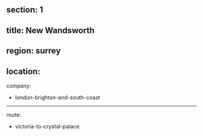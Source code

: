 section: 1
----
title: New Wandsworth
----
region: surrey
----
location: 
----
company:
- london-brighton-and-south-coast
----
route:
- victoria-to-crystal-palace
